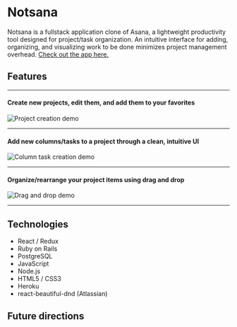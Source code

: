 # Notsana

Notsana is a fullstack application clone of Asana, a lightweight productivity tool designed for project/task organization. 
An intuitive interface for adding, organizing, and visualizing work to be done minimizes project management overhead. 
[Check out the app here.](https://notsana.herokuapp.com)

## Features
___
#### Create new projects, edit them, and add them to your favorites
![Project creation demo](img/project_create.gif)
___
#### Add new columns/tasks to a project through a clean, intuitive UI
![Column task creation demo](img/column_task_create.gif)
___
#### Organize/rearrange your project items using drag and drop
![Drag and drop demo](img/drag_and_drop.gif)
___

## Technologies
+ React / Redux
+ Ruby on Rails
+ PostgreSQL
+ JavaScript
+ Node.js
+ HTML5 / CSS3
+ Heroku
+ react-beautiful-dnd (Atlassian)

## Future directions
